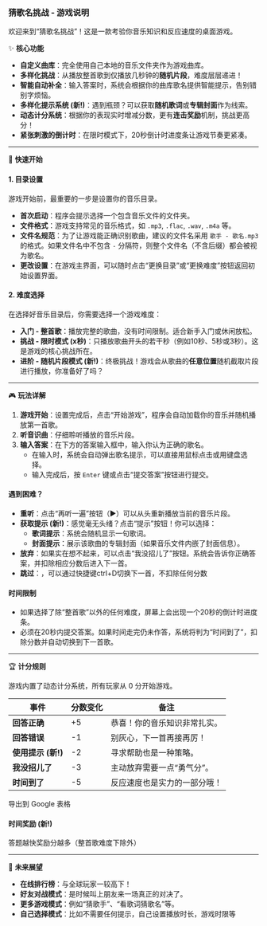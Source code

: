 ### 猜歌名挑战 - 游戏说明



欢迎来到“猜歌名挑战”！这是一款考验你音乐知识和反应速度的桌面游戏。

✨ **核心功能**

- **自定义曲库**：完全使用自己本地的音乐文件夹作为游戏曲库。
- **多样化挑战**：从播放整首歌到仅播放几秒钟的**随机片段**，难度层层递进！
- **智能自动补全**：输入答案时，系统会根据你的曲库歌名提供智能提示，告别错别字烦恼。
- **多样化提示系统 (新!)**：遇到瓶颈？可以获取**随机歌词**或**专辑封面**作为线索。
- **动态计分系统**：根据你的表现实时增减分数，更有**连击奖励**机制，挑战更高分！
- **紧张刺激的倒计时**：在限时模式下，20秒倒计时进度条让游戏节奏更紧凑。

------

🚀 **快速开始**



#### 1. 目录设置



游戏开始前，最重要的一步是设置你的音乐目录。

- **首次启动**：程序会提示选择一个包含音乐文件的文件夹。
- **文件格式**：游戏支持常见的音乐格式，如 `.mp3`, `.flac`, `.wav`, `.m4a` 等。
- **文件名规范**：为了让游戏能正确识别歌曲，建议的文件名采用 `歌手 - 歌名.mp3` 的格式。如果文件名中不包含 `-` 分隔符，则整个文件名（不含后缀）都会被视为歌名。
- **更改设置**：在游戏主界面，可以随时点击“更换目录”或“更换难度”按钮返回初始设置界面。



#### 2. 难度选择



在选择好音乐目录后，你需要选择一个游戏难度：

- **入门 - 整首歌**：播放完整的歌曲，没有时间限制。适合新手入门或休闲放松。
- **挑战 - 限时模式 (x秒)**：只播放歌曲开头的若干秒（例如10秒、5秒或3秒）。这是游戏的核心挑战所在。
- **进阶 - 随机片段模式 (新!)**：终极挑战！游戏会从歌曲的**任意位置**随机截取片段进行播放，你准备好了吗？

------

🎮 **玩法详解**

1. **游戏开始**：设置完成后，点击“开始游戏”，程序会自动加载你的音乐并随机播放第一首歌。
2. **听音识曲**：仔细聆听播放的音乐片段。
3. **输入答案**：在下方的答案输入框中，输入你认为正确的歌名。
   - 在输入时，系统会自动弹出歌名提示，可以直接用鼠标点击或用键盘选择。
   - 输入完成后，按 `Enter` 键或点击“提交答案”按钮进行提交。



#### 遇到困难？



- **重听**：点击“再听一遍”按钮（▶️）可以从头重新播放当前的音乐片段。
- **获取提示 (新!)**：感觉毫无头绪？点击“提示”按钮！你可以选择：
  - **歌词提示**：系统会随机显示一句歌词。
  - **封面提示**：展示该歌曲的专辑封面（如果音乐文件内嵌了封面信息）。
- **放弃**：如果实在想不起来，可以点击“我没招儿了”按钮。系统会告诉你正确答案，并扣除相应分数后进入下一首。
- **跳过**：，可以通过快捷键ctrl+D切换下一首，不扣除任何分数


#### 时间限制



- 如果选择了除“整首歌”以外的任何难度，屏幕上会出现一个20秒的倒计时进度条。
- 必须在20秒内提交答案。如果时间走完仍未作答，系统将判为“时间到了”，扣除分数并自动切换到下一首歌。

------

🏆 **计分规则**

游戏内置了动态计分系统，所有玩家从 0 分开始游戏。

| 事件               | 分数变化 | 备注                         |
| ------------------ | -------- | ---------------------------- |
| **回答正确**       | +5       | 恭喜！你的音乐知识非常扎实。 |
| **回答错误**       | -1       | 别灰心，下一首再接再厉！     |
| **使用提示 (新!)** | -2       | 寻求帮助也是一种策略。       |
| **我没招儿了**     | -3       | 主动放弃需要一点“勇气分”。   |
| **时间到了**       | -5       | 反应速度也是实力的一部分哦！ |

导出到 Google 表格



#### 时间奖励 (新!)



答题越快奖励分越多（整首歌难度下除外）

------

🚀 **未来展望**

- **在线排行榜**：与全球玩家一较高下！
- **好友对战模式**：是时候叫上朋友来一场真正的对决了。
- **更多游戏模式**：例如“猜歌手”、“看歌词猜歌名”等。
- **自己选择模式**：比如不需要任何提示，自己设置播放时长，游戏时限等